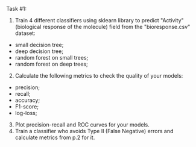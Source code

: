 Task #1:
1. Train 4 different classifiers using sklearn library to predict "Activity" (biological response of the molecule) field from the "bioresponse.csv" dataset:
- small decision tree;
- deep decision tree;
- random forest on small trees;
- random forest on deep trees;
2. Calculate the following metrics to check the quality of your models:
- precision;
- recall;
- accuracy;
- F1-score;
- log-loss;
3. Plot precision-recall and ROC curves for your models.
4. Train a classifier who avoids Type II (False Negative) errors and calculate metrics  from p.2 for it.
